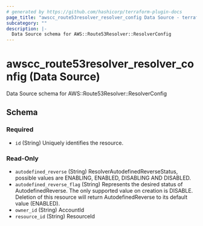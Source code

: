 ```yaml
---
# generated by https://github.com/hashicorp/terraform-plugin-docs
page_title: "awscc_route53resolver_resolver_config Data Source - terraform-provider-awscc"
subcategory: ""
description: |-
  Data Source schema for AWS::Route53Resolver::ResolverConfig
---
```


# awscc_route53resolver_resolver_config (Data Source)

Data Source schema for AWS::Route53Resolver::ResolverConfig



<!-- schema generated by tfplugindocs -->
## Schema

### Required

- `id` (String) Uniquely identifies the resource.

### Read-Only

- `autodefined_reverse` (String) ResolverAutodefinedReverseStatus, possible values are ENABLING, ENABLED, DISABLING AND DISABLED.
- `autodefined_reverse_flag` (String) Represents the desired status of AutodefinedReverse. The only supported value on creation is DISABLE. Deletion of this resource will return AutodefinedReverse to its default value (ENABLED).
- `owner_id` (String) AccountId
- `resource_id` (String) ResourceId


